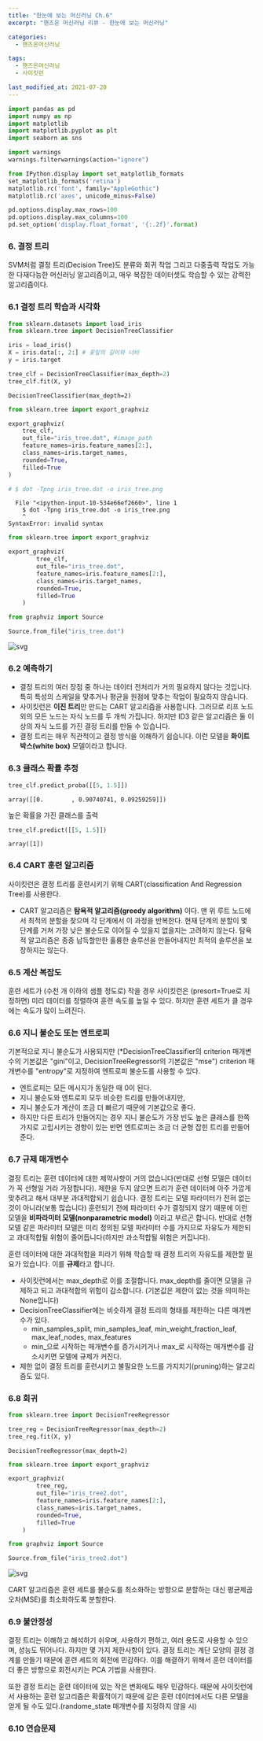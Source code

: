 ```yaml
---
title: "한눈에 보는 머신러닝 Ch.6"
excerpt: "핸즈온 머신러닝 리뷰 - 한눈에 보는 머신러닝"

categories:
  - 핸즈온머신러닝

tags:
  - 핸즈온머신러닝
  - 사이킷런

last_modified_at: 2021-07-20
---
```



```python
import pandas as pd
import numpy as np
import matplotlib
import matplotlib.pyplot as plt
import seaborn as sns

import warnings
warnings.filterwarnings(action="ignore")

from IPython.display import set_matplotlib_formats
set_matplotlib_formats('retina')
matplotlib.rc('font', family="AppleGothic")
matplotlib.rc('axes', unicode_minus=False)

pd.options.display.max_rows=100
pd.options.display.max_columns=100
pd.set_option('display.float_format', '{:.2f}'.format)
```

### 6. 결정 트리

SVM처럼 결정 트리(Decision Tree)도 분류와 회귀 작업 그리고 다중출력 작업도 가능한 다재다능한 머신러닝 알고리즘이고, 매우 복잡한 데이터셋도 학습할 수 있는 강력한 알고리즘이다.

### 6.1 결정 트리 학습과 시각화


```python
from sklearn.datasets import load_iris
from sklearn.tree import DecisionTreeClassifier

iris = load_iris()
X = iris.data[:, 2:] # 꽃잎의 길이와 너비
y = iris.target

tree_clf = DecisionTreeClassifier(max_depth=2)
tree_clf.fit(X, y)
```




    DecisionTreeClassifier(max_depth=2)




```python
from sklearn.tree import export_graphviz

export_graphviz(
    tree_clf,
    out_file="iris_tree.dot", #image_path
    feature_names=iris.feature_names[2:],
    class_names=iris.target_names,
    rounded=True,
    filled=True
)
```


```python
# $ dot -Tpng iris_tree.dot -o iris_tree.png
```


      File "<ipython-input-10-534e66ef2660>", line 1
        $ dot -Tpng iris_tree.dot -o iris_tree.png
        ^
    SyntaxError: invalid syntax




```python
from sklearn.tree import export_graphviz

export_graphviz(
        tree_clf,
        out_file="iris_tree.dot",
        feature_names=iris.feature_names[2:],
        class_names=iris.target_names,
        rounded=True,
        filled=True
    )

from graphviz import Source

Source.from_file("iris_tree.dot")
```




![svg](output_7_0.svg)



### 6.2 예측하기

* 결정 트리의 여러 장점 중 하나는 데이터 전처리가 거의 필요하지 않다는 것입니다. 특히 특성의 스케일을 맞추거나 평균을 원점에 맞추는 작업이 필요하지 않습니다.
* 사이킷런은 **이진 트리**만 만드는 CART 알고리즘을 사용합니다. 그러므로 리프 노드 외의 모든 노드는 자식 노드를 두 개씩 가집니다. 하지만 ID3 같은 알고리즘은 둘 이상의 자식 노드를 가진 결정 트리를 만들 수 있습니다.
* 결정 트리는 매우 직관적이고 결정 방식을 이해하기 쉽습니다. 이런 모델을 **화이트박스(white box)** 모델이라고 합니다.

### 6.3 클래스 확률 추정


```python
tree_clf.predict_proba([[5, 1.5]])
```




    array([[0.        , 0.90740741, 0.09259259]])



높은 확률을 가진 클래스를 출력


```python
tree_clf.predict([[5, 1.5]])
```




    array([1])



### 6.4 CART 훈련 알고리즘

사이킷런은 결정 트리를 훈련시키기 위해 CART(classification And Regression Tree)를 사용한다.
* CART 알고리즘은 **탐욕적 알고리즘(greedy algorithm)** 이다. 맨 위 루트 노드에서 최적의 분할을 찾으며 각 단계에서 이 과정을 반복한다. 현재 단계의 분할이 몇 단계를 거쳐 가장 낮은 불순도로 이어질 수 있을지 없을지는 고려하지 않는다. 탐욕적 알고리즘은 종종 납득할만한 훌륭한 솔루션을 만들어내지만 최적의 솔루션을 보장하지는 않는다.

### 6.5 계산 복잡도

훈련 세트가 (수천 개 이하의 샘플 정도로) 작을 경우 사이킷런은 (presort=True로 지정하면) 미리 데이터를 정렬하여 훈련 속도를 높일 수 있다. 하지만 훈련 세트가 클 경우에는 속도가 많이 느려진다.

### 6.6 지니 불순도 또는 엔트로피

기본적으로 지니 불순도가 사용되지만 (*DecisionTreeClassifier의 criterion 매개변수의 기본값은 "gini"이고, DecisionTreeRegressor의 기본값은 "mse") criterion 매개변수를 "entropy"로 지정하여 엔트로피 불순도를 사용할 수 있다.
* 엔트로피는 모든 메시지가 동일한 때 0이 된다.
* 지니 불순도와 엔트로피 모두 비슷한 트리를 만들어내지만,
* 지니 불순도가 계산이 조금 더 빠르기 때문에 기본값으로 좋다.
* 하지만 다른 트리가 만들어지는 경우 지니 불순도가 가장 빈도 높은 클래스를 한쪽 가지로 고립시키는 경향이 있는 반면 엔트로피는 조금 더 균형 잡힌 트리를 만들어준다.

### 6.7 규제 매개변수

결정 트리는 훈련 데이터에 대한 제약사항이 거의 없습니다(반대로 선형 모델은 데이터가 꼭 선형일 거라 가정합니다). 제한을 두지 않으면 트리가 훈련 데이터에 아주 가깝게 맞추려고 해서 대부분 과대적합되기 쉽습니다. 결정 트리는 모델 파라미터가 전혀 없는 것이 아니라(보통 많습니다) 훈련되기 전에 파라미터 수가 결정되지 않기 때문에 이런 모델을 **비파라미터 모델(nonparametric model)** 이라고 부르곤 합니다. 반대로 선형 모델 같은 파라미터 모델은 미리 정의된 모델 파라미터 수를 가지므로 자유도가 제한되고 과대적합될 위험이 줄어듭니다(하지만 과소적합될 위험은 커집니다).

훈련 데이터에 대한 과대적합을 피라기 위해 학습할 때 결정 트리의 자유도를 제한할 필요가 있습니다. 이를 **규제**라고 합니다.
- 사이킷런에서는 max_depth로 이를 조절합니다. max_depth를 줄이면 모델을 규제하고 되고 과대적합의 위험이 감소합니다. (기본값은 제한이 없는 것을 의미하는 None입니다)
- DecisionTreeClassifier에는 비슷하게 결정 트리의 형태를 제한하는 다른 매개변수가 있다.
    - min_samples_split, min_samples_leaf, min_weight_fraction_leaf, max_leaf_nodes, max_features
    - min_으로 시작하는 매개변수를 증가시키거나 max_로 시작하는 매개변수를 감소시키면 모델에 규제가 커진다.
- 제한 없이 결정 트리를 훈련시키고 불필요한 노드를 가지치기(pruning)하는 알고리즘도 있다.

### 6.8 회귀


```python
from sklearn.tree import DecisionTreeRegressor

tree_reg = DecisionTreeRegressor(max_depth=2)
tree_reg.fit(X, y)
```




    DecisionTreeRegressor(max_depth=2)




```python
from sklearn.tree import export_graphviz

export_graphviz(
        tree_reg,
        out_file="iris_tree2.dot",
        feature_names=iris.feature_names[2:],
        class_names=iris.target_names,
        rounded=True,
        filled=True
    )

from graphviz import Source

Source.from_file("iris_tree2.dot")
```




![svg](output_24_0.svg)



CART 알고리즘은 훈련 세트를 불순도를 최소화하는 방향으로 분할하는 대신 평균제곱오차(MSE)를 최소화하도록 분할한다.

### 6.9 불안정성

결정 트리는 이해하고 해석하기 쉬우며, 사용하기 편하고, 여러 용도로 사용할 수 있으며, 성능도 뛰어나다. 하지만 몇 가지 제한사항이 있다. 결정 트리는 계단 모양의 결정 경계를 만들기 때문에 훈련 세트의 회전에 민감하다. 이를 해결하기 위해서 훈련 데이터를 더 좋은 방향으로 회전시키는 PCA 기법을 사용한다.

또한 결정 트리는 훈련 데이터에 있는 작은 변화에도 매우 민감하다. 때문에 사이킷런에서 사용하는 훈련 알고리즘은 확률적이기 때문에 같은 훈련 데이터에서도 다른 모델을 얻게 될 수도 있다.(randome_state 매개변수를 지정하지 않을 시)

### 6.10 연습문제


```python

```

